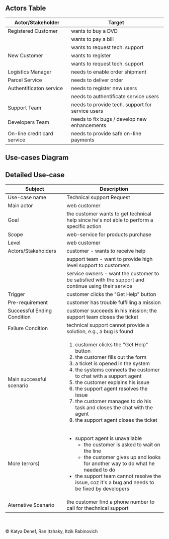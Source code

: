 ## Actors Table

| Actor/Stakeholder | Target |
|-------|--------|
| Registered Customer | wants to buy a DVD |
|       | wants to pay a bill |
|       | wants to request tech. support |
| New Customer | wants to register |
|       | wants to request tech. support |
| Logistics Manager | needs to enable order shipment |
| Parcel Service | needs to deliver order |
| Authentificaton service | needs to register new users |
|       | needs to authentificate service users |
| Support Team | needs to provide tech. support for service users |
| Developers Team | needs to fix bugs / develop new enhancements |
| On-line credit card service | needs to provide safe on-line payments |

## Use-cases Diagram


## Detailed Use-case

| Subject | Description |
| -------|--------|
| Use-case name | Technical support Request |
| Main actor | web customer |
| Goal | the customer wants to get technical help since he's not able to perform a specific action |
| Scope | web-service for products purchase |
| Level | web customer |
| Actors/Stakeholders | customer - wants to receive help |
|         | support team - want to provide high level support to customers |
|         | service owners - want the customer to be satisfied with the support and continue using their service |
| Trigger | customer clicks the "Get Help" button |
| Pre-requirement | customer has trouble fulfilling a mission |
| Successful Ending Condition | customer succeeds in his mission; the support team closes the ticket |
| Failure Condition | technical support cannot provide a solution, e.g., a bug is found |
| Main successful scenario | <ol><li>customer clicks the "Get Help" button</li><li>the customer fills out the form</li><li>a ticket is opened in the system</li><li>the systems connects the customer to chat with a support agent</li><li>the customer explains his issue</li><li>the support agent resolves the issue</li><li>the customer manages to do his task and closes the chat with the agent</li><li>the support agent closes the ticket</li></ol> |
| More (errors) | <ul><li>support agent is unavailable<ul><li>the customer is asked to wait on the line</li><li>the customer gives up and looks for another way to do what he needed to do</li></ul></li><li>the support team cannot resolve the issue, coz it's a bug and needs to be fixed by developers</li></ul> |
| Aternative Scenario | the customer find a phone number to call for thechnical support |
</br>
</br>
&copy; Katya Denef, Ran Itzhaky, Itzik Rabinovich
